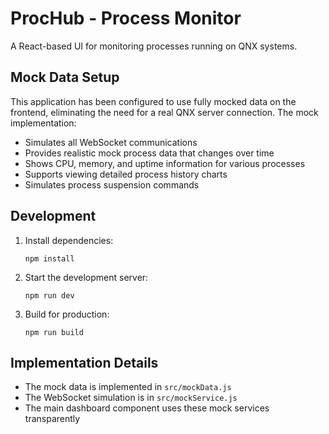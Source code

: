 # ProcHub - Process Monitor

A React-based UI for monitoring processes running on QNX systems.

## Mock Data Setup

This application has been configured to use fully mocked data on the frontend, eliminating the need for a real QNX server connection. The mock implementation:

- Simulates all WebSocket communications
- Provides realistic mock process data that changes over time
- Shows CPU, memory, and uptime information for various processes
- Supports viewing detailed process history charts
- Simulates process suspension commands

## Development

1. Install dependencies:
   ```
   npm install
   ```

2. Start the development server:
   ```
   npm run dev
   ```

3. Build for production:
   ```
   npm run build
   ```

## Implementation Details

- The mock data is implemented in `src/mockData.js`
- The WebSocket simulation is in `src/mockService.js`
- The main dashboard component uses these mock services transparently

